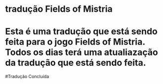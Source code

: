# tradução Fields of Mistria
# Esta é uma tradução que está sendo feita para o jogo Fields of Mistria. Todos os dias terá uma atualiazação da tradução que está sendo feita.

#Tradução Concluída